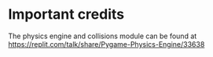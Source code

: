 # Important credits
The physics engine and collisions module can be found at https://replit.com/talk/share/Pygame-Physics-Engine/33638
